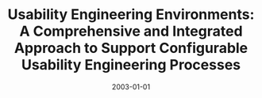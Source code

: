 ---
abstract: ''
authors:
- Peter Messner
date: '2003-01-01'
featured: false
links:
- name: Publik
  url: https://publik.tuwien.ac.at/showentry.php?ID=138157&lang=2
publication_types:
- '7'
publishDate: '2003-01-01'
title: 'Usability Engineering Environments: A Comprehensive and Integrated Approach
  to Support Configurable Usability Engineering Processes'
url_pdf: ''
---